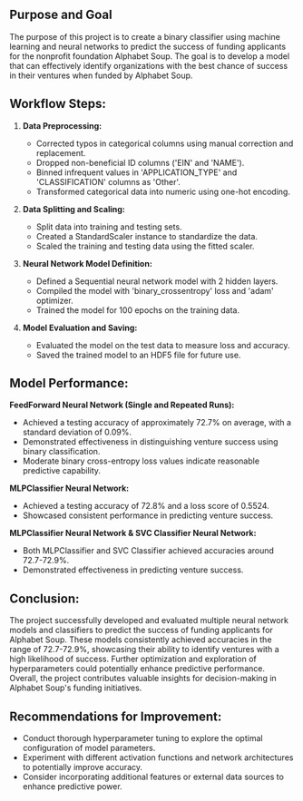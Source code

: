 ## Purpose and Goal
The purpose of this project is to create a binary classifier using machine learning and neural networks to predict the success of funding applicants for the nonprofit foundation Alphabet Soup. The goal is to develop a model that can effectively identify organizations with the best chance of success in their ventures when funded by Alphabet Soup.

## Workflow Steps:

1. **Data Preprocessing:**
   - Corrected typos in categorical columns using manual correction and replacement.
   - Dropped non-beneficial ID columns ('EIN' and 'NAME').
   - Binned infrequent values in 'APPLICATION_TYPE' and 'CLASSIFICATION' columns as 'Other'.
   - Transformed categorical data into numeric using one-hot encoding.

2. **Data Splitting and Scaling:**
   - Split data into training and testing sets.
   - Created a StandardScaler instance to standardize the data.
   - Scaled the training and testing data using the fitted scaler.

3. **Neural Network Model Definition:**
   - Defined a Sequential neural network model with 2 hidden layers.
   - Compiled the model with 'binary_crossentropy' loss and 'adam' optimizer.
   - Trained the model for 100 epochs on the training data.

4. **Model Evaluation and Saving:**
   - Evaluated the model on the test data to measure loss and accuracy.
   - Saved the trained model to an HDF5 file for future use.

## Model Performance:

**FeedForward Neural Network (Single and Repeated Runs):**
- Achieved a testing accuracy of approximately 72.7% on average, with a standard deviation of 0.09%.
- Demonstrated effectiveness in distinguishing venture success using binary classification.
- Moderate binary cross-entropy loss values indicate reasonable predictive capability.

**MLPClassifier Neural Network:**
- Achieved a testing accuracy of 72.8% and a loss score of 0.5524.
- Showcased consistent performance in predicting venture success.

**MLPClassifier Neural Network & SVC Classifier Neural Network:**
- Both MLPClassifier and SVC Classifier achieved accuracies around 72.7-72.9%.
- Demonstrated effectiveness in predicting venture success.

## Conclusion:
The project successfully developed and evaluated multiple neural network models and classifiers to predict the success of funding applicants for Alphabet Soup. These models consistently achieved accuracies in the range of 72.7-72.9%, showcasing their ability to identify ventures with a high likelihood of success. Further optimization and exploration of hyperparameters could potentially enhance predictive performance. Overall, the project contributes valuable insights for decision-making in Alphabet Soup's funding initiatives.

## Recommendations for Improvement:
- Conduct thorough hyperparameter tuning to explore the optimal configuration of model parameters.
- Experiment with different activation functions and network architectures to potentially improve accuracy.
- Consider incorporating additional features or external data sources to enhance predictive power.
